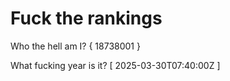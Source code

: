 # Fuck the rankings

Who the hell am I?
{ 18738001 }

What fucking year is it?
[ 2025-03-30T07:40:00Z ]
